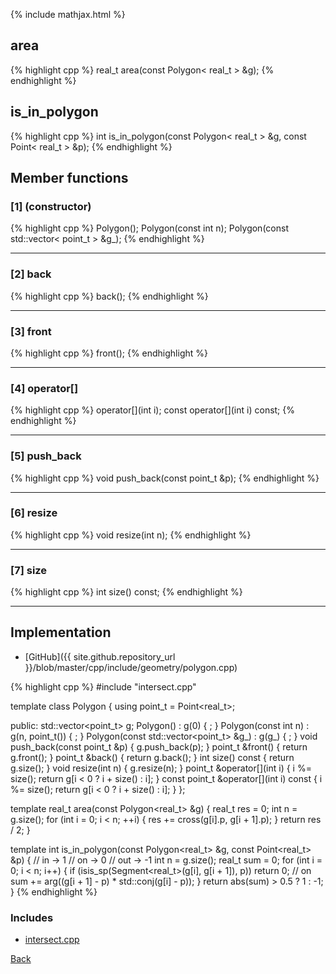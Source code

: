 {% include mathjax.html %}

## area

{% highlight cpp %}
real_t area(const Polygon< real_t > &g);
{% endhighlight %}

## is_in_polygon

{% highlight cpp %}
int is_in_polygon(const Polygon< real_t > &g, const Point< real_t > &p);
{% endhighlight %}

## Member functions

### [1] (constructor)
{% highlight cpp %}
Polygon();
Polygon(const int n);
Polygon(const std::vector< point_t > &g_);
{% endhighlight %}


---------------------------------------

### [2] back
{% highlight cpp %}
back();
{% endhighlight %}


---------------------------------------

### [3] front
{% highlight cpp %}
front();
{% endhighlight %}


---------------------------------------

### [4] operator[]
{% highlight cpp %}
operator[](int i);
const operator[](int i) const;
{% endhighlight %}


---------------------------------------

### [5] push_back
{% highlight cpp %}
void push_back(const point_t &p);
{% endhighlight %}


---------------------------------------

### [6] resize
{% highlight cpp %}
void resize(int n);
{% endhighlight %}


---------------------------------------

### [7] size
{% highlight cpp %}
int size() const;
{% endhighlight %}


---------------------------------------

## Implementation

- [GitHub]({{ site.github.repository_url }}/blob/master/cpp/include/geometry/polygon.cpp)

{% highlight cpp %}
#include "intersect.cpp"

template <typename real_t> class Polygon {
  using point_t = Point<real_t>;

public:
  std::vector<point_t> g;
  Polygon() : g(0) { ; }
  Polygon(const int n) : g(n, point_t()) { ; }
  Polygon(const std::vector<point_t> &g_) : g(g_) { ; }
  void push_back(const point_t &p) { g.push_back(p); }
  point_t &front() { return g.front(); }
  point_t &back() { return g.back(); }
  int size() const { return g.size(); }
  void resize(int n) { g.resize(n); }
  point_t &operator[](int i) {
    i %= size();
    return g[i < 0 ? i + size() : i];
  }
  const point_t &operator[](int i) const {
    i %= size();
    return g[i < 0 ? i + size() : i];
  }
};

template <typename real_t> real_t area(const Polygon<real_t> &g) {
  real_t res = 0;
  int n = g.size();
  for (int i = 0; i < n; ++i) {
    res += cross(g[i].p, g[i + 1].p);
  }
  return res / 2;
}

template <typename real_t>
int is_in_polygon(const Polygon<real_t> &g, const Point<real_t> &p) {
  // in  ->  1
  // on  ->  0
  // out -> -1
  int n = g.size();
  real_t sum = 0;
  for (int i = 0; i < n; i++) {
    if (isis_sp(Segment<real_t>(g[i], g[i + 1]), p)) return 0;  // on
    sum += arg((g[i + 1] - p) * std::conj(g[i] - p));
  }
  return abs(sum) > 0.5 ? 1 : -1;
}
{% endhighlight %}

### Includes

- [intersect.cpp](intersect)

[Back](../..)
